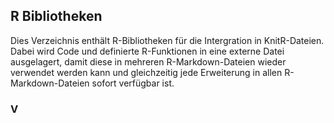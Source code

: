## R Bibliotheken 
Dies Verzeichnis enthält R-Bibliotheken für die Intergration in KnitR-Dateien. 
Dabei wird Code und definierte R-Funktionen in eine externe Datei ausgelagert, damit diese 
in mehreren R-Markdown-Dateien wieder verwendet werden kann und gleichzeitig jede Erweiterung in allen R-Markdown-Dateien 
sofort verfügbar ist.

### V
